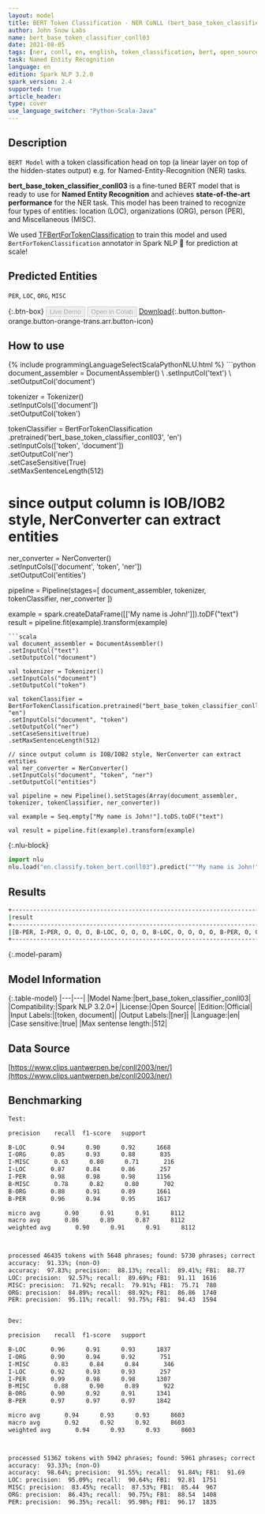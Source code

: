 ```yaml
---
layout: model
title: BERT Token Classification - NER CoNLL (bert_base_token_classifier_conll03)
author: John Snow Labs
name: bert_base_token_classifier_conll03
date: 2021-08-05
tags: [ner, conll, en, english, token_classification, bert, open_source]
task: Named Entity Recognition
language: en
edition: Spark NLP 3.2.0
spark_version: 2.4
supported: true
article_header:
type: cover
use_language_switcher: "Python-Scala-Java"
---
```


## Description

`BERT Model` with a token classification head on top (a linear layer on top of the hidden-states output) e.g. for Named-Entity-Recognition (NER) tasks.


**bert_base_token_classifier_conll03** is a fine-tuned BERT model that is ready to use for **Named Entity Recognition** and achieves **state-of-the-art performance** for the NER task. This model has been trained to recognize four types of entities: location (LOC), organizations (ORG), person (PER), and Miscellaneous (MISC). 

We used [TFBertForTokenClassification](https://huggingface.co/transformers/model_doc/bert.html#tfbertfortokenclassification) to train this model and used `BertForTokenClassification` annotator in Spark NLP 🚀 for prediction at scale!

## Predicted Entities

`PER`, `LOC`, `ORG`, `MISC`

{:.btn-box}
<button class="button button-orange" disabled>Live Demo</button>
<button class="button button-orange" disabled>Open in Colab</button>
[Download](https://s3.amazonaws.com/auxdata.johnsnowlabs.com/public/models/bert_base_token_classifier_conll03_en_3.2.0_2.4_1628165842529.zip){:.button.button-orange.button-orange-trans.arr.button-icon}

## How to use



<div class="tabs-box" markdown="1">
{% include programmingLanguageSelectScalaPythonNLU.html %}
```python
document_assembler = DocumentAssembler() \
.setInputCol('text') \
.setOutputCol('document')

tokenizer = Tokenizer() \
.setInputCols(['document']) \
.setOutputCol('token')

tokenClassifier = BertForTokenClassification \
.pretrained('bert_base_token_classifier_conll03', 'en') \
.setInputCols(['token', 'document']) \
.setOutputCol('ner') \
.setCaseSensitive(True) \
.setMaxSentenceLength(512)

# since output column is IOB/IOB2 style, NerConverter can extract entities
ner_converter = NerConverter() \
.setInputCols(['document', 'token', 'ner']) \
.setOutputCol('entities')

pipeline = Pipeline(stages=[
document_assembler, 
tokenizer,
tokenClassifier,
ner_converter
])

example = spark.createDataFrame([['My name is John!']]).toDF("text")
result = pipeline.fit(example).transform(example)
```
```scala
val document_assembler = DocumentAssembler() 
.setInputCol("text") 
.setOutputCol("document")

val tokenizer = Tokenizer() 
.setInputCols("document") 
.setOutputCol("token")

val tokenClassifier = BertForTokenClassification.pretrained("bert_base_token_classifier_conll03", "en")
.setInputCols("document", "token")
.setOutputCol("ner")
.setCaseSensitive(true)
.setMaxSentenceLength(512)

// since output column is IOB/IOB2 style, NerConverter can extract entities
val ner_converter = NerConverter() 
.setInputCols("document", "token", "ner") 
.setOutputCol("entities")

val pipeline = new Pipeline().setStages(Array(document_assembler, tokenizer, tokenClassifier, ner_converter))

val example = Seq.empty["My name is John!"].toDS.toDF("text")

val result = pipeline.fit(example).transform(example)
```


{:.nlu-block}
```python
import nlu
nlu.load("en.classify.token_bert.conll03").predict("""My name is John!""")
```

</div>

## Results

```bash
+------------------------------------------------------------------------------------+
|result                                                                              |
+------------------------------------------------------------------------------------+
|[B-PER, I-PER, O, O, O, B-LOC, O, O, O, B-LOC, O, O, O, O, B-PER, O, O, O, O, B-LOC]|
+------------------------------------------------------------------------------------+
```

{:.model-param}
## Model Information

{:.table-model}
|---|---|
|Model Name:|bert_base_token_classifier_conll03|
|Compatibility:|Spark NLP 3.2.0+|
|License:|Open Source|
|Edition:|Official|
|Input Labels:|[token, document]|
|Output Labels:|[ner]|
|Language:|en|
|Case sensitive:|true|
|Max sentense length:|512|

## Data Source

[https://www.clips.uantwerpen.be/conll2003/ner/](https://www.clips.uantwerpen.be/conll2003/ner/)

## Benchmarking

```bash
Test:

precision    recall  f1-score   support

B-LOC       0.94      0.90      0.92      1668
I-ORG       0.85      0.93      0.88       835
I-MISC       0.63      0.80      0.71       216
I-LOC       0.87      0.84      0.86       257
I-PER       0.98      0.98      0.98      1156
B-MISC       0.78      0.82      0.80       702
B-ORG       0.88      0.91      0.89      1661
B-PER       0.96      0.94      0.95      1617

micro avg       0.90      0.91      0.91      8112
macro avg       0.86      0.89      0.87      8112
weighted avg       0.90      0.91      0.91      8112



processed 46435 tokens with 5648 phrases; found: 5730 phrases; correct: 5050.
accuracy:  91.33%; (non-O)
accuracy:  97.83%; precision:  88.13%; recall:  89.41%; FB1:  88.77
LOC: precision:  92.57%; recall:  89.69%; FB1:  91.11  1616
MISC: precision:  71.92%; recall:  79.91%; FB1:  75.71  780
ORG: precision:  84.89%; recall:  88.92%; FB1:  86.86  1740
PER: precision:  95.11%; recall:  93.75%; FB1:  94.43  1594


Dev:

precision    recall  f1-score   support

B-LOC       0.96      0.91      0.93      1837
I-ORG       0.90      0.94      0.92       751
I-MISC       0.83      0.84      0.84       346
I-LOC       0.92      0.93      0.93       257
I-PER       0.99      0.98      0.98      1307
B-MISC       0.88      0.90      0.89       922
B-ORG       0.90      0.92      0.91      1341
B-PER       0.97      0.97      0.97      1842

micro avg       0.94      0.93      0.93      8603
macro avg       0.92      0.92      0.92      8603
weighted avg       0.94      0.93      0.93      8603



processed 51362 tokens with 5942 phrases; found: 5961 phrases; correct: 5457.
accuracy:  93.33%; (non-O)
accuracy:  98.64%; precision:  91.55%; recall:  91.84%; FB1:  91.69
LOC: precision:  95.09%; recall:  90.64%; FB1:  92.81  1751
MISC: precision:  83.45%; recall:  87.53%; FB1:  85.44  967
ORG: precision:  86.43%; recall:  90.75%; FB1:  88.54  1408
PER: precision:  96.35%; recall:  95.98%; FB1:  96.17  1835

```
